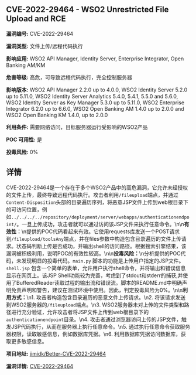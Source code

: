 ## CVE-2022-29464 - WSO2 Unrestricted File Upload and RCE

**漏洞编号:** CVE-2022-29464

**漏洞类型:** 文件上传/远程代码执行

**影响应用:** WSO2 API Manager, Identity Server, Enterprise Integrator, Open Banking AM/KM

**危害等级:** 高危，可导致远程代码执行，完全控制服务器

**影响版本:** WSO2 API Manager 2.2.0 up to 4.0.0, WSO2 Identity Server 5.2.0 up to 5.11.0, WSO2 Identity Server Analytics 5.4.0, 5.4.1, 5.5.0 and 5.6.0, WSO2 Identity Server as Key Manager 5.3.0 up to 5.11.0, WSO2 Enterprise Integrator 6.2.0 up to 6.6.0, WSO2 Open Banking AM 1.4.0 up to 2.0.0 and WSO2 Open Banking KM 1.4.0, up to 2.0.0

**利用条件:** 需要网络访问，目标服务器运行受影响的WSO2产品

**POC 可用性:** 是

**投毒风险:** 0%

## 详情

CVE-2022-29464是一个存在于多个WSO2产品中的高危漏洞，它允许未经授权的文件上传，最终导致远程代码执行。攻击者利用`/fileupload`端点，并通过`Content-Disposition`头部的目录遍历序列，将恶意JSP文件上传到web根目录下的可访问位置，例如`../../../../repository/deployment/server/webapps/authenticationendpoint/`。一旦上传成功，攻击者就可以通过访问该JSP文件来执行任意命令。\n\n**有效性：**\n提供的POC代码看起来有效。它使用requests库发送一个POST请求到`/fileupload/toolsAny`端点，并在files参数中构造包含目录遍历的文件上传请求。状态码判断上传是否成功，并输出shell的访问路径。根据搜索引擎结果，该漏洞被积极利用，说明POC的有效性较高。\n\n**投毒风险：**\n分析提供的POC代码，未发现明显的投毒代码。`main.py` 脚本的功能是上传用户指定的JSP文件。`shell.jsp` 包含一个简单的表单，允许用户执行shell命令，并将输出和错误信息显示在网页上。该JSP Shell功能较为完善，考虑到了stdout和stderr的捕获,并使用了BufferedReader读取过程的输出流和错误流。脚本的README.md中明确声明免责声明和警告，建议在测试环境中使用。因此，判定投毒风险为0%。\n\n**利用方式：**\n1.  攻击者构造包含目录遍历的恶意文件上传请求。\n2.  将该请求发送到WSO2服务器的`/fileupload`端点。\n3.  WSO2服务器未对上传的文件类型和路径进行充分验证，允许攻击者将JSP文件上传到web根目录下的`authenticationendpoint`目录。\n4.  攻击者通过浏览器访问上传的JSP文件，触发JSP代码执行，从而在服务器上执行任意命令。\n5.  通过执行任意命令获取服务器权限，读取敏感信息，例如数据库凭据。\n6.  利用数据库凭据访问数据库，获取更多敏感信息。

**项目地址:** [jimidk/Better-CVE-2022-29464](https://github.com/jimidk/Better-CVE-2022-29464)

**漏洞详情:** [CVE-2022-29464](https://nvd.nist.gov/vuln/detail/CVE-2022-29464)